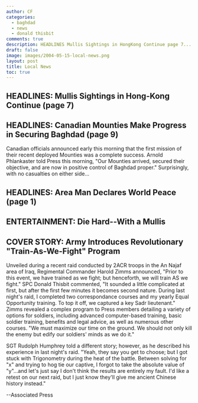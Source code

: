 ```yaml
---
author: CF
categories:
  - baghdad
  - news
  - donald thisbit
comments: true
description: HEADLINES Mullis Sightings in HongKong Continue page 7...
draft: false
image: images/2004-05-15-local-news.png
layout: post
title: Local News
toc: true
---
```

    
## HEADLINES: Mullis Sightings in Hong-Kong Continue (page 7)    
    
## HEADLINES: Canadian Mounties Make Progress in Securing Baghdad (page 9)    
    
Canadian officials announced early this morning that the first mission of their recent deployed Mounties was a complete success. Arnold Phlankaster told Press this morning, "Our Mounties arrived, secured their objective, and are now in positive control of Baghdad proper." Surprisingly, with no casualties on either side...    
    
## HEADLINES: Area Man Declares World Peace (page 1)    
    
## ENTERTAINMENT: Die Hard--With a Mullis    
    
## COVER STORY: Army Introduces Revolutionary "Train-As-We-Fight" Program    
    
Unveiled during a recent raid conducted by 2ACR troops in the An Najaf area of Iraq, Regimental Commander Harold Zimms announced, "Prior to this event, we have trained as we fight; but henceforth, we will train AS we fight." SPC Donald Thisbit commented, "It sounded a little complicated at first, but after the first few minutes it becomes second nature. During last night's raid, I completed two correspondance courses and my yearly Equal Opportunity training. To top it off, we captured a key Sadr lieutenant." Zimms revealed a complex program to Press members detailing a variety of options for soldiers, including advanced computer-based training, basic soldier training, benefits and legal advice, as well as numerous other courses. "We must maximize our time on the ground. We should not only kill the enemy but edify our soldiers' minds as we do it."    
    
SGT Rudolph Humphrey told a different story; however, as he described his experience in last night's raid. "Yeah, they say you get to choose; but I got stuck with Trigonometry during the heat of the battle. Between solving for "x" and trying to hog tie our captive, I forgot to take the absolute value of "y"...and let's just say I don't think the results are entirely my fault. I'd like a retest on our next raid, but I just know they'll give me ancient Chinese history instead."    
    
\--Associated Press    
